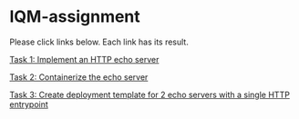 # IQM-assignment

Please click links below. Each link has its result.

[Task 1: Implement an HTTP echo server](https://github.com/dalpengholic/IQM-assignment/tree/task-1)


[Task 2: Containerize the echo server](https://github.com/dalpengholic/IQM-assignment/tree/task-2)


[Task 3: Create deployment template for 2 echo servers with a single HTTP
entrypoint](https://github.com/dalpengholic/IQM-assignment/tree/task-3)

